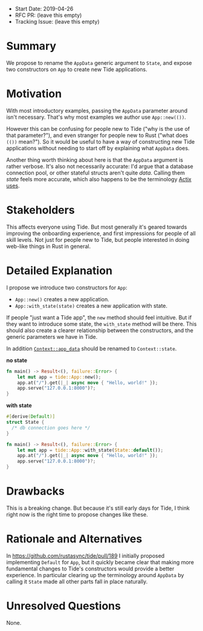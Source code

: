 - Start Date: 2019-04-26
- RFC PR: (leave this empty)
- Tracking Issue: (leave this empty)

# Summary
[summary]: #summary

We propose to rename the `AppData` generic argument to `State`, and expose two constructors on `App`
to create new Tide applications.

# Motivation
[motivation]: #motivation

With most introductory examples, passing the `AppData` parameter around isn't necessary. That's why
most examples we author use `App::new(())`.

However this can be confusing for people new to Tide ("why is the use of that parameter?"), and even
stranger for people new to Rust ("what does `(())` mean?"). So it would be useful to have a way of
constructing new Tide applications without needing to start off by explaining what `AppData` does.

Another thing worth thinking about here is that the `AppData` argument is rather verbose. It's also
not necessarily accurate: I'd argue that a database connection pool, or other stateful structs
aren't quite _data_. Calling them _state_ feels more accurate, which also happens to be the
terminology [Actix uses](https://actix.rs/docs/databases/).

# Stakeholders
[stakeholders]: #stakeholders

This affects everyone using Tide. But most generally it's geared towards improving the onboarding
experience, and first impressions for people of all skill levels. Not just for people new to Tide,
but people interested in doing web-like things in Rust in general.

# Detailed Explanation
[detailed-explanation]: #detailed-explanation

I propose we introduce two constructors for `App`:

- `App::new()` creates a new application.
- `App::with_state(state)` creates a new application with state.

If people "just want a Tide app", the `new` method should feel intuitive. But if they want to
introduce some state, the `with_state` method will be there. This should also create a clearer
relationship between the constructors, and the generic parameters we have in Tide.

In addition
[`Context::app_data`](https://docs.rs/tide/0.1.1/tide/struct.Context.html#method.app_data) should be
renamed to `Context::state`.

__no state__
```rust
fn main() -> Result<(), failure::Error> {
    let mut app = tide::App::new();
    app.at("/").get(|_| async move { "Hello, world!" });
    app.serve("127.0.0.1:8000")?;
}
```

__with state__
```rust
#[derive(Default)]
struct State {
  /* db connection goes here */
}

fn main() -> Result<(), failure::Error> {
    let mut app = tide::App::with_state(State::default());
    app.at("/").get(|_| async move { "Hello, world!" });
    app.serve("127.0.0.1:8000")?;
}
```

# Drawbacks
[drawbacks]: #drawbacks

This is a breaking change. But because it's still early days for Tide, I think right now is the
right time to propose changes like these.

# Rationale and Alternatives
[alternatives]: #rationale-and-alternatives

In https://github.com/rustasync/tide/pull/189 I initially proposed implementing `Default` for `App`,
but it quickly became clear that making more fundamental changes to Tide's constructors would
provide a better experience. In particular clearing up the terminology around `AppData` by calling
it `State` made all other parts fall in place naturally.

# Unresolved Questions
[unresolved]: #unresolved-questions

None.
